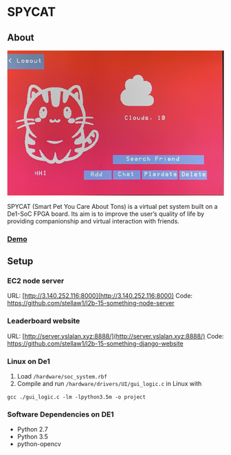 # SPYCAT

## About
![img](https://github.com/stellaw1/cpen391-spycat/blob/main/Docs/spycat.png?raw=true)

SPYCAT (Smart Pet You Care About Tons) is a virtual pet system built on a De1-SoC FPGA board. Its aim is to improve the user’s quality of life by providing companionship and virtual interaction with friends. 

### [Demo](https://youtu.be/jjGQYYytCDU)


## Setup
### EC2 node server
URL: [http://3.140.252.116:8000](http://3.140.252.116:8000)
Code: https://github.com/stellaw1/l2b-15-something-node-server

### Leaderboard website
URL: [http://server.yslalan.xyz:8888/](http://server.yslalan.xyz:8888/)
Code: https://github.com/stellaw1/l2b-15-something-django-website

### Linux on De1
1. Load `/hardware/soc_system.rbf`
2. Compile and run `/hardware/drivers/UI/gui_logic.c` in Linux with
```
gcc ./gui_logic.c -lm -lpython3.5m -o project
```
### Software Dependencies on DE1
 - Python 2.7
 - Python 3.5
 - python-opencv
